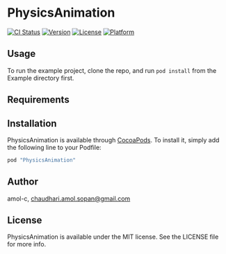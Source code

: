 # PhysicsAnimation

[![CI Status](http://img.shields.io/travis/amol-c/PhysicsAnimation.svg?style=flat)](https://travis-ci.org/amol-c/PhysicsAnimation)
[![Version](https://img.shields.io/cocoapods/v/PhysicsAnimation.svg?style=flat)](http://cocoapods.org/pods/PhysicsAnimation)
[![License](https://img.shields.io/cocoapods/l/PhysicsAnimation.svg?style=flat)](http://cocoapods.org/pods/PhysicsAnimation)
[![Platform](https://img.shields.io/cocoapods/p/PhysicsAnimation.svg?style=flat)](http://cocoapods.org/pods/PhysicsAnimation)

## Usage

To run the example project, clone the repo, and run `pod install` from the Example directory first.

## Requirements

## Installation

PhysicsAnimation is available through [CocoaPods](http://cocoapods.org). To install
it, simply add the following line to your Podfile:

```ruby
pod "PhysicsAnimation"
```

## Author

amol-c, chaudhari.amol.sopan@gmail.com

## License

PhysicsAnimation is available under the MIT license. See the LICENSE file for more info.
